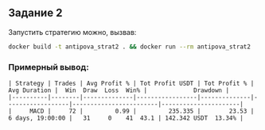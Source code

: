 ## **Задание 2**

Запустить стратегию можно, вызвав:

```sh
docker build -t antipova_strat2 . && docker run --rm antipova_strat2
```

### Примерный вывод:

```
| Strategy | Trades | Avg Profit % | Tot Profit USDT | Tot Profit % |     Avg Duration |  Win  Draw  Loss  Win% |             Drawdown |
|----------|--------|--------------|-----------------|--------------|------------------|------------------------|----------------------|
|     MACD |     72 |         0.99 |         235.335 |        23.53 | 6 days, 19:00:00 |   31     0    41  43.1 | 142.342 USDT  13.34% |
```